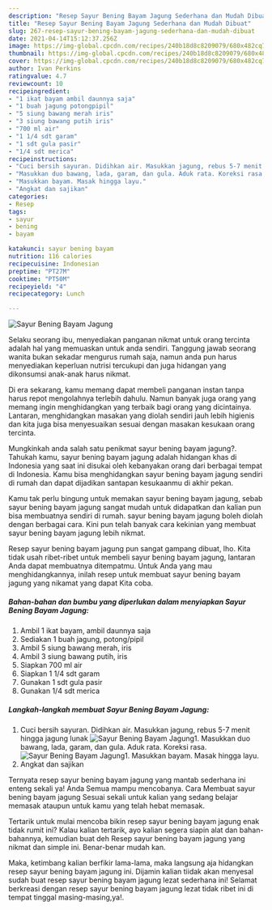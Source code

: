 ```yaml
---
description: "Resep Sayur Bening Bayam Jagung Sederhana dan Mudah Dibuat"
title: "Resep Sayur Bening Bayam Jagung Sederhana dan Mudah Dibuat"
slug: 267-resep-sayur-bening-bayam-jagung-sederhana-dan-mudah-dibuat
date: 2021-04-14T15:12:37.256Z
image: https://img-global.cpcdn.com/recipes/240b18d8c8209079/680x482cq70/sayur-bening-bayam-jagung-foto-resep-utama.jpg
thumbnail: https://img-global.cpcdn.com/recipes/240b18d8c8209079/680x482cq70/sayur-bening-bayam-jagung-foto-resep-utama.jpg
cover: https://img-global.cpcdn.com/recipes/240b18d8c8209079/680x482cq70/sayur-bening-bayam-jagung-foto-resep-utama.jpg
author: Ivan Perkins
ratingvalue: 4.7
reviewcount: 10
recipeingredient:
- "1 ikat bayam ambil daunnya saja"
- "1 buah jagung potongpipil"
- "5 siung bawang merah iris"
- "3 siung bawang putih iris"
- "700 ml air"
- "1 1/4 sdt garam"
- "1 sdt gula pasir"
- "1/4 sdt merica"
recipeinstructions:
- "Cuci bersih sayuran. Didihkan air. Masukkan jagung, rebus 5-7 menit hingga jagung lunak"
- "Masukkan duo bawang, lada, garam, dan gula. Aduk rata. Koreksi rasa."
- "Masukkan bayam. Masak hingga layu."
- "Angkat dan sajikan"
categories:
- Resep
tags:
- sayur
- bening
- bayam

katakunci: sayur bening bayam 
nutrition: 116 calories
recipecuisine: Indonesian
preptime: "PT27M"
cooktime: "PT50M"
recipeyield: "4"
recipecategory: Lunch

---
```



![Sayur Bening Bayam Jagung](https://img-global.cpcdn.com/recipes/240b18d8c8209079/680x482cq70/sayur-bening-bayam-jagung-foto-resep-utama.jpg)

Selaku seorang ibu, menyediakan panganan nikmat untuk orang tercinta adalah hal yang memuaskan untuk anda sendiri. Tanggung jawab seorang  wanita bukan sekadar mengurus rumah saja, namun anda pun harus menyediakan keperluan nutrisi tercukupi dan juga hidangan yang dikonsumsi anak-anak harus nikmat.

Di era  sekarang, kamu memang dapat membeli panganan instan tanpa harus repot mengolahnya terlebih dahulu. Namun banyak juga orang yang memang ingin menghidangkan yang terbaik bagi orang yang dicintainya. Lantaran, menghidangkan masakan yang diolah sendiri jauh lebih higienis dan kita juga bisa menyesuaikan sesuai dengan masakan kesukaan orang tercinta. 



Mungkinkah anda salah satu penikmat sayur bening bayam jagung?. Tahukah kamu, sayur bening bayam jagung adalah hidangan khas di Indonesia yang saat ini disukai oleh kebanyakan orang dari berbagai tempat di Indonesia. Kamu bisa menghidangkan sayur bening bayam jagung sendiri di rumah dan dapat dijadikan santapan kesukaanmu di akhir pekan.

Kamu tak perlu bingung untuk memakan sayur bening bayam jagung, sebab sayur bening bayam jagung sangat mudah untuk didapatkan dan kalian pun bisa membuatnya sendiri di rumah. sayur bening bayam jagung boleh diolah dengan berbagai cara. Kini pun telah banyak cara kekinian yang membuat sayur bening bayam jagung lebih nikmat.

Resep sayur bening bayam jagung pun sangat gampang dibuat, lho. Kita tidak usah ribet-ribet untuk membeli sayur bening bayam jagung, lantaran Anda dapat membuatnya ditempatmu. Untuk Anda yang mau menghidangkannya, inilah resep untuk membuat sayur bening bayam jagung yang nikamat yang dapat Kita coba.

<!--inarticleads1-->

##### Bahan-bahan dan bumbu yang diperlukan dalam menyiapkan Sayur Bening Bayam Jagung:

1. Ambil 1 ikat bayam, ambil daunnya saja
1. Sediakan 1 buah jagung, potong/pipil
1. Ambil 5 siung bawang merah, iris
1. Ambil 3 siung bawang putih, iris
1. Siapkan 700 ml air
1. Siapkan 1 1/4 sdt garam
1. Gunakan 1 sdt gula pasir
1. Gunakan 1/4 sdt merica




<!--inarticleads2-->

##### Langkah-langkah membuat Sayur Bening Bayam Jagung:

1. Cuci bersih sayuran. Didihkan air. Masukkan jagung, rebus 5-7 menit hingga jagung lunak
<img src="https://img-global.cpcdn.com/steps/fe353c1a8721b7c1/160x128cq70/sayur-bening-bayam-jagung-langkah-memasak-1-foto.jpg" alt="Sayur Bening Bayam Jagung">1. Masukkan duo bawang, lada, garam, dan gula. Aduk rata. Koreksi rasa.
<img src="https://img-global.cpcdn.com/steps/0a7435fa95446823/160x128cq70/sayur-bening-bayam-jagung-langkah-memasak-2-foto.jpg" alt="Sayur Bening Bayam Jagung">1. Masukkan bayam. Masak hingga layu.
1. Angkat dan sajikan




Ternyata resep sayur bening bayam jagung yang mantab sederhana ini enteng sekali ya! Anda Semua mampu mencobanya. Cara Membuat sayur bening bayam jagung Sesuai sekali untuk kalian yang sedang belajar memasak ataupun untuk kamu yang telah hebat memasak.

Tertarik untuk mulai mencoba bikin resep sayur bening bayam jagung enak tidak rumit ini? Kalau kalian tertarik, ayo kalian segera siapin alat dan bahan-bahannya, kemudian buat deh Resep sayur bening bayam jagung yang nikmat dan simple ini. Benar-benar mudah kan. 

Maka, ketimbang kalian berfikir lama-lama, maka langsung aja hidangkan resep sayur bening bayam jagung ini. Dijamin kalian tiidak akan menyesal sudah buat resep sayur bening bayam jagung lezat sederhana ini! Selamat berkreasi dengan resep sayur bening bayam jagung lezat tidak ribet ini di tempat tinggal masing-masing,ya!.

